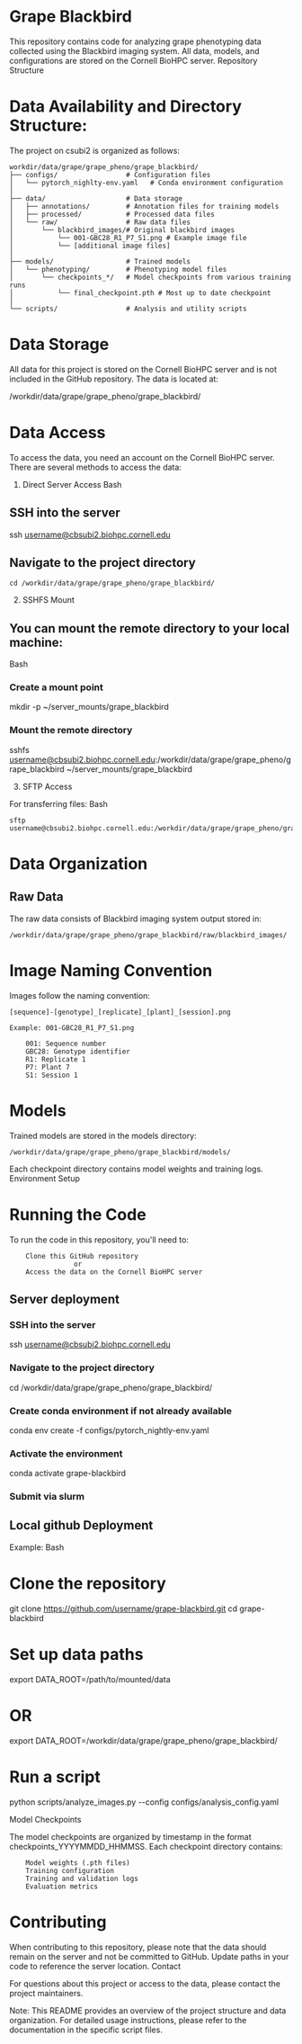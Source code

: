 # Grape Blackbird

This repository contains code for analyzing grape phenotyping data collected using the Blackbird imaging system. All data, models, and configurations are stored on the Cornell BioHPC server.
Repository Structure

# Data Availability and Directory Structure:
The project on csubi2 is organized as follows:

```
workdir/data/grape/grape_pheno/grape_blackbird/
├── configs/                 # Configuration files
│   └── pytorch_nighlty-env.yaml   # Conda environment configuration
│
├── data/                    # Data storage
│   ├── annotations/         # Annotation files for training models
│   ├── processed/           # Processed data files
│   └── raw/                 # Raw data files
│       └── blackbird_images/# Original blackbird images
│           └── 001-GBC28_R1_P7_S1.png # Example image file
│           └── [additional image files]
│
├── models/                  # Trained models
│   └── phenotyping/         # Phenotyping model files
│       └── checkpoints_*/   # Model checkpoints from various training runs
│           └── final_checkpoint.pth # Most up to date checkpoint
│
└── scripts/                 # Analysis and utility scripts
```

# Data Storage

All data for this project is stored on the Cornell BioHPC server and is not included in the GitHub repository. The data is located at:

/workdir/data/grape/grape_pheno/grape_blackbird/

# Data Access

To access the data, you need an account on the Cornell BioHPC server. There are several methods to access the data:
1. Direct Server Access
Bash

## SSH into the server
ssh username@cbsubi2.biohpc.cornell.edu

## Navigate to the project directory

```
cd /workdir/data/grape/grape_pheno/grape_blackbird/
```

2. SSHFS Mount

## You can mount the remote directory to your local machine:
Bash

### Create a mount point
mkdir -p ~/server_mounts/grape_blackbird

### Mount the remote directory
sshfs username@cbsubi2.biohpc.cornell.edu:/workdir/data/grape/grape_pheno/grape_blackbird ~/server_mounts/grape_blackbird

3. SFTP Access

For transferring files:
Bash

```
sftp username@cbsubi2.biohpc.cornell.edu:/workdir/data/grape/grape_pheno/grape_blackbird
```

# Data Organization
## Raw Data

The raw data consists of Blackbird imaging system output stored in:

```
/workdir/data/grape/grape_pheno/grape_blackbird/raw/blackbird_images/
```

# Image Naming Convention

Images follow the naming convention:

```
[sequence]-[genotype]_[replicate]_[plant]_[session].png

Example: 001-GBC28_R1_P7_S1.png

    001: Sequence number
    GBC28: Genotype identifier
    R1: Replicate 1
    P7: Plant 7
    S1: Session 1
```

# Models

Trained models are stored in the models directory:

```
/workdir/data/grape/grape_pheno/grape_blackbird/models/
```

Each checkpoint directory contains model weights and training logs.
Environment Setup

# Running the Code

To run the code in this repository, you'll need to:
```
    Clone this GitHub repository
                or
    Access the data on the Cornell BioHPC server 
```

## Server deployment
### SSH into the server
ssh username@cbsubi2.biohpc.cornell.edu

### Navigate to the project directory
cd /workdir/data/grape/grape_pheno/grape_blackbird/

### Create conda environment if not already available
conda env create -f configs/pytorch_nightly-env.yaml

### Activate the environment
conda activate grape-blackbird

### Submit via slurm

## Local github Deployment

Example:
Bash

# Clone the repository
git clone https://github.com/username/grape-blackbird.git
cd grape-blackbird

# Set up data paths
export DATA_ROOT=/path/to/mounted/data
# OR
export DATA_ROOT=/workdir/data/grape/grape_pheno/grape_blackbird/

# Run a script
python scripts/analyze_images.py --config configs/analysis_config.yaml

Model Checkpoints

The model checkpoints are organized by timestamp in the format checkpoints_YYYYMMDD_HHMMSS. Each checkpoint directory contains:

```
    Model weights (.pth files)
    Training configuration
    Training and validation logs
    Evaluation metrics
```

# Contributing

When contributing to this repository, please note that the data should remain on the server and not be committed to GitHub. Update paths in your code to reference the server location.
Contact

For questions about this project or access to the data, please contact the project maintainers.

Note: This README provides an overview of the project structure and data organization. For detailed usage instructions, please refer to the documentation in the specific script files.
